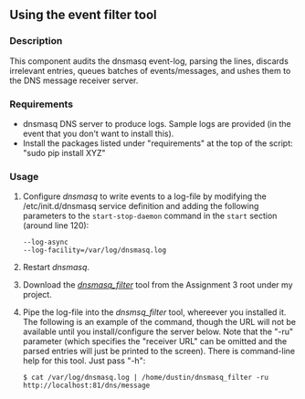 ## Using the event filter tool

### Description

This component audits the dnsmasq event-log, parsing the lines, discards irrelevant entries, queues batches of events/messages, and ushes them to the DNS message receiver server.

### Requirements

- dnsmasq DNS server to produce logs. Sample logs are provided (in the event that you don't want to install this).
- Install the packages listed under "requirements" at the top of the script: "sudo pip install XYZ"

### Usage

1. Configure *dnsmasq* to write events to a log-file by modifying the /etc/init.d/dnsmasq service definition and adding the following parameters to the `start-stop-daemon` command in the `start` section (around line 120):

    ```
    --log-async
    --log-facility=/var/log/dnsmasq.log
    ```

2. Restart *dnsmasq*.
3. Download the *[dnsmasq_filter](dnsmasq_filter)* tool from the Assignment 3 root under my project.
4. Pipe the log-file into the *dnsmsq_filter* tool, whereever you installed it. The following is an example of the command, though the URL will not be available until you install/configure the server below. Note that the "-ru" parameter (which specifies the "receiver URL" can be omitted and the parsed entries will just be printed to the screen). There is command-line help for this tool. Just pass "-h":

    ```
    $ cat /var/log/dnsmasq.log | /home/dustin/dnsmasq_filter -ru http://localhost:81/dns/message
    ```

